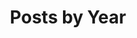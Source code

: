 ---
title: "Posts by Year"
permalink: /year-archive-grid/
layout: posts
entries_layout: grid
author_profile: true
--- 